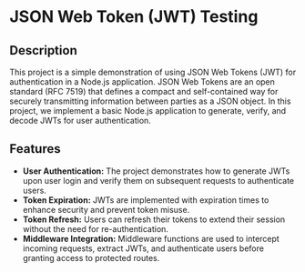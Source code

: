# JSON Web Token (JWT) Testing

## Description
This project is a simple demonstration of using JSON Web Tokens (JWT) for authentication in a Node.js application. JSON Web Tokens are an open standard (RFC 7519) that defines a compact and self-contained way for securely transmitting information between parties as a JSON object. In this project, we implement a basic Node.js application to generate, verify, and decode JWTs for user authentication.

## Features
- **User Authentication:** The project demonstrates how to generate JWTs upon user login and verify them on subsequent requests to authenticate users.
- **Token Expiration:** JWTs are implemented with expiration times to enhance security and prevent token misuse.
- **Token Refresh:** Users can refresh their tokens to extend their session without the need for re-authentication.
- **Middleware Integration:** Middleware functions are used to intercept incoming requests, extract JWTs, and authenticate users before granting access to protected routes.
